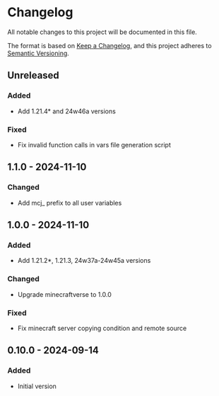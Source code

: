 # Changelog

All notable changes to this project will be documented in this file.

The format is based on [Keep a Changelog](https://keepachangelog.com/en/1.0.0/),
and this project adheres to [Semantic Versioning](https://semver.org/spec/v2.0.0.html).

## Unreleased

### Added
- Add 1.21.4* and 24w46a versions

### Fixed
- Fix invalid function calls in vars file generation script

## 1.1.0 - 2024-11-10
### Changed
- Add mcj_ prefix to all user variables

## 1.0.0 - 2024-11-10
### Added
- Add 1.21.2*, 1.21.3, 24w37a-24w45a versions

### Changed
- Upgrade minecraftverse to 1.0.0

### Fixed
- Fix minecraft server copying condition and remote source

## 0.10.0 - 2024-09-14
### Added
- Initial version
